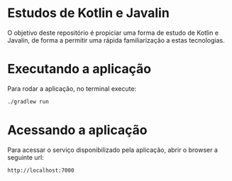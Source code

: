 # Estudos de Kotlin e Javalin
O objetivo deste repositório é propiciar uma forma de estudo de Kotlin e Javalin,
de forma a permitir uma rápida familiarização a estas tecnologias.

# Executando a aplicação
Para rodar a aplicação, no terminal execute:
```bash
./gradlew run
```

# Acessando a aplicação
Para acessar o serviço disponibilizado pela aplicação, abrir o browser a seguinte url:
```
http://localhost:7000
```
